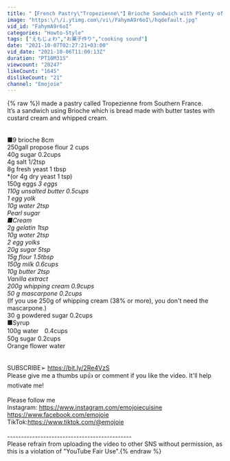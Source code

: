 ```yaml
---
title: "【French Pastry\"Tropezienne\"】Brioche Sandwich with Plenty of Cream"
image: "https:\/\/i.ytimg.com\/vi\/FahymA9r6oI\/hqdefault.jpg"
vid_id: "FahymA9r6oI"
categories: "Howto-Style"
tags: ["えもじょわ","お菓子作り","cooking sound"]
date: "2021-10-07T02:27:21+03:00"
vid_date: "2021-10-06T11:00:13Z"
duration: "PT10M31S"
viewcount: "28247"
likeCount: "1645"
dislikeCount: "21"
channel: "Emojoie"
---
```

{% raw %}I made a pastry called Tropezienne from Southern France.<br />It’s a sandwich using Brioche which is bread made with butter tastes with custard cream and whipped cream.<br /><br /><br />■9 brioche 8cm<br />250gall propose flour 2 cups<br />40g sugar  0.2cups<br />4g salt 1/2tsp<br />8g fresh yeast 1 tbsp<br />*(or 4g dry yeast 1 tsp)<br />150g eggs *3 eggs<br />110g unsalted butter 0.5cups<br />1 egg yolk<br />10g water 2tsp<br />Pearl sugar<br />■Cream<br />2g gelatin 1tsp<br />10g water 2tsp<br />2 egg yolks<br />20g sugar 5tsp<br />15g flour 1.5tbsp<br />150g milk  0.6cups<br />10g butter 2tsp<br />Vanilla extract<br />200g whipping cream 0.9cups<br />50 g mascarpone 0.2cups<br />*(If you use 250g of whipping cream (38% or more), you don't need the mascarpone.)<br />30 g powdered sugar 0.2cups<br />■Syrup<br />100g water　0.4cups<br />50g sugar 0.2cups<br />Orange flower water<br /><br /><br />SUBSCRIBE➢ <a rel="nofollow" target="blank" href="https://bit.ly/2Re4VzS">https://bit.ly/2Re4VzS</a><br />Please give me a thumbs up👍 or comment if you like the video. It'll help motivate me!<br /><br />Please follow me <br />Instagram: <a rel="nofollow" target="blank" href="https://www.instagram.com/emojoiecuisine">https://www.instagram.com/emojoiecuisine</a><br /><a rel="nofollow" target="blank" href="https://www.facebook.com/emojoie">https://www.facebook.com/emojoie</a><br />TikTok: ​​​​​​​<a rel="nofollow" target="blank" href="https://www.tiktok.com/@emojoie">https://www.tiktok.com/@emojoie</a><br /><br />---------------------------------------------<br />Please refrain from uploading the video to other SNS without permission, as this is a violation of &quot;YouTube Fair Use&quot;.{% endraw %}

